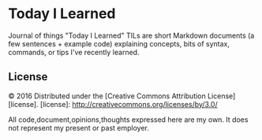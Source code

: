 # Today I Learned
Journal of things "Today I Learned"
TILs are short Markdown documents (a few sentences + example code) explaining concepts, bits of syntax, commands, or tips I've recently learned.

License
-------
© 2016
Distributed under the [Creative Commons Attribution License][license].
[license]: http://creativecommons.org/licenses/by/3.0/

All code,document,opinions,thoughts expressed here are my own. It does not represent my present or past employer. 

